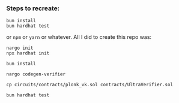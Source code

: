### Steps to recreate:

```
bun install
bun hardhat test
```

or `npm` or `yarn` or whatever. All I did to create this repo was:

```
nargo init
npx hardhat init

bun install

nargo codegen-verifier

cp circuits/contracts/plonk_vk.sol contracts/UltraVerifier.sol

bun hardhat test
```

